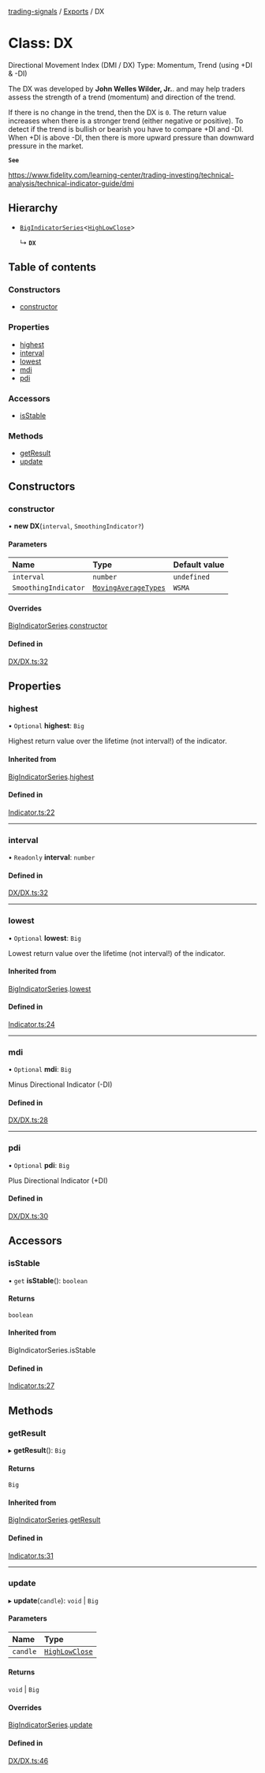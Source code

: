 [trading-signals](../README.md) / [Exports](../modules.md) / DX

# Class: DX

Directional Movement Index (DMI / DX) Type: Momentum, Trend (using +DI & -DI)

The DX was developed by **John Welles Wilder, Jr.**. and may help traders assess the strength of a trend (momentum) and direction of the trend.

If there is no change in the trend, then the DX is `0`. The return value increases when there is a stronger trend (either negative or positive). To detect if the trend is bullish or bearish you have to compare +DI and -DI. When +DI is above -DI, then there is more upward pressure than downward pressure in the market.

**`See`**

https://www.fidelity.com/learning-center/trading-investing/technical-analysis/technical-indicator-guide/dmi

## Hierarchy

- [`BigIndicatorSeries`](BigIndicatorSeries.md)<[`HighLowClose`](../modules.md#highlowclose)\>

  ↳ **`DX`**

## Table of contents

### Constructors

- [constructor](DX.md#constructor)

### Properties

- [highest](DX.md#highest)
- [interval](DX.md#interval)
- [lowest](DX.md#lowest)
- [mdi](DX.md#mdi)
- [pdi](DX.md#pdi)

### Accessors

- [isStable](DX.md#isstable)

### Methods

- [getResult](DX.md#getresult)
- [update](DX.md#update)

## Constructors

### constructor

• **new DX**(`interval`, `SmoothingIndicator?`)

#### Parameters

| Name                 | Type                                                     | Default value |
| :------------------- | :------------------------------------------------------- | :------------ |
| `interval`           | `number`                                                 | `undefined`   |
| `SmoothingIndicator` | [`MovingAverageTypes`](../modules.md#movingaveragetypes) | `WSMA`        |

#### Overrides

[BigIndicatorSeries](BigIndicatorSeries.md).[constructor](BigIndicatorSeries.md#constructor)

#### Defined in

[DX/DX.ts:32](https://github.com/bennycode/trading-signals/blob/53d8192/src/DX/DX.ts#L32)

## Properties

### highest

• `Optional` **highest**: `Big`

Highest return value over the lifetime (not interval!) of the indicator.

#### Inherited from

[BigIndicatorSeries](BigIndicatorSeries.md).[highest](BigIndicatorSeries.md#highest)

#### Defined in

[Indicator.ts:22](https://github.com/bennycode/trading-signals/blob/53d8192/src/Indicator.ts#L22)

---

### interval

• `Readonly` **interval**: `number`

#### Defined in

[DX/DX.ts:32](https://github.com/bennycode/trading-signals/blob/53d8192/src/DX/DX.ts#L32)

---

### lowest

• `Optional` **lowest**: `Big`

Lowest return value over the lifetime (not interval!) of the indicator.

#### Inherited from

[BigIndicatorSeries](BigIndicatorSeries.md).[lowest](BigIndicatorSeries.md#lowest)

#### Defined in

[Indicator.ts:24](https://github.com/bennycode/trading-signals/blob/53d8192/src/Indicator.ts#L24)

---

### mdi

• `Optional` **mdi**: `Big`

Minus Directional Indicator (-DI)

#### Defined in

[DX/DX.ts:28](https://github.com/bennycode/trading-signals/blob/53d8192/src/DX/DX.ts#L28)

---

### pdi

• `Optional` **pdi**: `Big`

Plus Directional Indicator (+DI)

#### Defined in

[DX/DX.ts:30](https://github.com/bennycode/trading-signals/blob/53d8192/src/DX/DX.ts#L30)

## Accessors

### isStable

• `get` **isStable**(): `boolean`

#### Returns

`boolean`

#### Inherited from

BigIndicatorSeries.isStable

#### Defined in

[Indicator.ts:27](https://github.com/bennycode/trading-signals/blob/53d8192/src/Indicator.ts#L27)

## Methods

### getResult

▸ **getResult**(): `Big`

#### Returns

`Big`

#### Inherited from

[BigIndicatorSeries](BigIndicatorSeries.md).[getResult](BigIndicatorSeries.md#getresult)

#### Defined in

[Indicator.ts:31](https://github.com/bennycode/trading-signals/blob/53d8192/src/Indicator.ts#L31)

---

### update

▸ **update**(`candle`): `void` \| `Big`

#### Parameters

| Name     | Type                                         |
| :------- | :------------------------------------------- |
| `candle` | [`HighLowClose`](../modules.md#highlowclose) |

#### Returns

`void` \| `Big`

#### Overrides

[BigIndicatorSeries](BigIndicatorSeries.md).[update](BigIndicatorSeries.md#update)

#### Defined in

[DX/DX.ts:46](https://github.com/bennycode/trading-signals/blob/53d8192/src/DX/DX.ts#L46)
